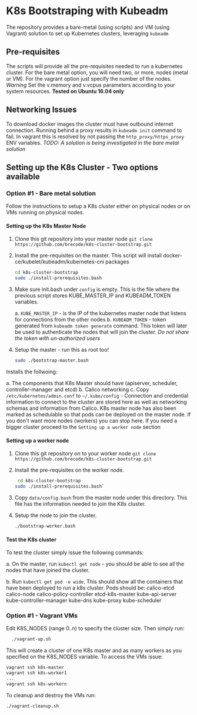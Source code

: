 # K8s Bootstraping with Kubeadm

The repository provides a bare-metal (using scripts) and VM (using Vagrant) solution to 
set up Kubernetes clusters, leveraging `kubeadm`

## Pre-requisites

The scripts will provide all the pre-requisites needed to run a kubernetes cluster. For the bare metal option, 
you will need two, or more, nodes (metal or VM). For the vagrant option just specify the number of the nodes. 
*Warning* Set the v.memory and v.vcpus parameters according to your system resources. 
**Tested on Ubuntu 16.04 only**

## Networking Issues

To download docker images the cluster must have outbound internet connection. Running behind a proxy 
results in `kubeadm init` command to fail. In vagrant this is resolved by not passing the `http_proxy/https_proxy`
ENV variables. 
*TODO: A solution is being investigated in the bare metal solution* 

## Setting up the K8s Cluster - Two options available

### Option #1 - Bare metal solution

Follow the instructions to setup a K8s cluster either on physical nodes or on VMs running on physical nodes. 

#### Setting up the K8s Master Node

1. Clone this git repository into your master node
   `git clone https://github.com/brecode/k8s-cluster-bootstrap.git`

2. Install the pre-requisites on the master. This script will install docker-ce/kubelet/kubeadm/kubernetes-cni packages
   ```bash
   cd k8s-cluster-bootstrap
   sudo ./install-prerequisites.bash
   ```

3. Make sure init.bash under `config` is empty. This is the file where the previous script stores 
KUBE_MASTER_IP and KUBEADM_TOKEN variables.
   
   a. `KUBE_MASTER_IP` - is the IP of the kubernetes master node that listens for connections from the 
   other nodes
   b. `KUBEADM_TOKEN` - token generated from `kubeadm token generate` command. This token will later be used to authenticate the nodes that will join the cluster. *Do not share the token with un-authorized users*
    
4. Setup the master - run this as root too!
   ``` bash
   sudo ./bootstrap-master.bash
   ```
   
  Installs the follwoing:
   
   a. The components that K8s Master should have (apiserver,
      scheduler, controller-manager and etcd)
    b. Calico networking 
   c. Copy `/etc/kubernetes/admin.conf` to `~/.kube/config` - Connection and credential information to connect to the cluster are stored here as well as networking schemas and information from Calico.  K8s master node has also been marked as schedulable so that pods can be deployed on the master node. If you don't want more nodes (workers) you can stop here. If you need a bigger cluster proceed to the `Setting up a worker node` section

#### Setting up a worker node

1. Clone this git repository on to your worker node
   `git clone https://github.com/brecode/k8s-cluster-bootstrap.git`
   
2. Install the pre-requisites on the worker node.
   ```bash
    cd k8s-cluster-bootstrap
   sudo ./install-prerequisites.bash`
   ```

3. Copy `data/config.bash` from the master node under this directory. This file has the information needed to join the K8s cluster. 
   
4. Setup the node to join the cluster. 
   ```bash
   ./bootstrap-worker.bash
   ```

#### Test the K8s cluster
To test the cluster simply issue the following commands: 

   a. On the master, run `kubectl get node` - you should be able to see all the nodes that have joined the cluster. 

   b. Run `kubectl get pod -o wide`. This should show all the containers that have been deployed to run a k8s cluster. Pods should be: 
   calico-etcd
   calico-node
   calico-policy-controller
   etcd-k8s-master
   kube-api-server
   kube-controller-manager
   kube-dns
   kube-proxy
   kube-scheduler

### Option #1 - Vagrant VMs

Edit K8S_NODES (range 0..n) to specify the cluster size. Then simply run: 
```bash
  ./vagrant-up.sh
```

This will create a cluster of one K8s master and as many workers as you specified on the K8S_NODES variable. 
To access the VMs issue:
```bash 
vagrant ssh k8s-master
vagrant ssh k8s-worker1
...
vagrant ssh k8s-workern
```

To cleanup and destroy the VMs run:
```bash 
./vagrant-cleanup.sh
```